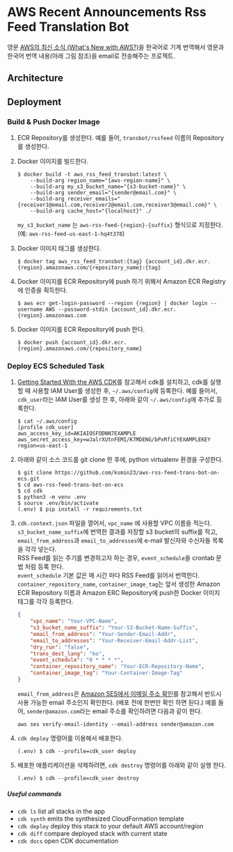 # AWS Recent Announcements Rss Feed Translation Bot

영문 [AWS의 최신 소식 (What's New with AWS?)](https://aws.amazon.com/new/)을 한국어로
기계 번역해서 영문과 한국어 번역 내용(아래 그림 참조)을 email로 전송해주는 프로젝트.<br/>

## Architecture


## Deployment
### Build & Push Docker Image
1. ECR Repository를 생성한다. 
  예를 들어, `transbot/rssfeed` 이름의 Repository를 생성한다.

2. Docker 이미지를 빌드한다.

    ```
    $ docker build -t aws_rss_feed_transbot:latest \
        --build-arg region_name="{aws-region-name}" \
        --build-arg my_s3_bucket_name="{s3-bucket-name}" \
        --build-arg sender_email="{sender@email.com}" \
        --build-arg receiver_emails="{receiver1@email.com,receiver2@email.com,receiver3@email.com}" \
        --build-arg cache_host="{localhost}" ./
    ```
    `my_s3_bucket_name` 는 `aws-rss-feed-{region}-{suffix}` 형식으로 지정한다.
    (예: `aws-rss-feed-us-east-1-hq4t378`)

3. Docker 이미지 태그를 생성한다.
    ```
    $ docker tag aws_rss_feed_transbot:{tag} {account_id}.dkr.ecr.{region}.amazonaws.com/{repository_name}:{tag}
    ```

4. Docker 이미지를 ECR Repository에 push 하기 위해서 Amazon ECR Registry에 인증을 획득한다.
   
    ```
    $ aws ecr get-login-password --region {region} | docker login --username AWS --password-stdin {account_id}.dkr.ecr.{region}.amazonaws.com
    ```

5. Docker 이미지를 ECR Repository에 push 한다.

    ```
    $ docker push {account_id}.dkr.ecr.{region}.amazonaws.com/{repository_name}
    ```

### Deploy ECS Scheduled Task
1. [Getting Started With the AWS CDK](https://docs.aws.amazon.com/cdk/latest/guide/getting_started.html)를 참고해서 cdk를 설치하고,
cdk를 실행할 때 사용할 IAM User를 생성한 후, `~/.aws/config`에 등록한다.
예를 들어서, `cdk_user`라는 IAM User를 생성 한 후, 아래와 같이 `~/.aws/config`에 추가로 등록한다.

    ```shell script
    $ cat ~/.aws/config
    [profile cdk_user]
    aws_access_key_id=AKIAIOSFODNN7EXAMPLE
    aws_secret_access_key=wJalrXUtnFEMI/K7MDENG/bPxRfiCYEXAMPLEKEY
    region=us-east-1
    ```

1. 아래와 같이 소스 코드를 git clone 한 후에, python virtualenv 환경을 구성한다.

    ```shell script
    $ git clone https://github.com/ksmin23/aws-rss-feed-trans-bot-on-ecs.git
    $ cd aws-rss-feed-trans-bot-on-ecs
    $ cd cdk
    $ python3 -m venv .env
    $ source .env/bin/activate
    (.env) $ pip install -r requirements.txt
    ```

2. `cdk.context.json` 파일을 열어서, `vpc_name` 에 사용할 VPC 이름을 적는다.<br/>`s3_bucket_name_suffix`에 번역한 결과를 저장할 s3 bucket의 suffix를 적고,<br/>`email_from_address`과 `email_to_addresses`에 e-mail 발신자와 수신자들 목록을 각각 넣는다.<br/> RSS Feed를 읽는 주기를 변경하고자 하는 경우, `event_schedule`을 crontab 문법 처럼 등록 한다.<br/>
`event_schedule` 기본 값은 매 시간 마다 RSS Feed를 읽어서 번역한다.<br/>
`container_repository_name`, `container_image_tag`는 앞서 생성한 Amazon ECR Repository 이름과 Amazon ERC Repository에 push한 Docker 이미지 태그를 각각 등록한다.

    ```json
    {
        "vpc_name": "Your-VPC-Name",
        "s3_bucket_name_suffix": "Your-S3-Bucket-Name-Suffix",
        "email_from_address": "Your-Sender-Email-Addr",
        "email_to_addresses": "Your-Receiver-Email-Addr-List",
        "dry_run": "false",
        "trans_dest_lang": "ko",
        "event_schedule": "0 * * * *",
        "container_repository_name": "Your-ECR-Repository-Name",
        "container_image_tag": "Your-Container-Image-Tag"
    }
    ```
 
   `email_from_address`은 [Amazon SES에서 이메일 주소 확인](https://docs.aws.amazon.com/ses/latest/DeveloperGuide/verify-email-addresses.html)를 참고해서 반드시 사용 가능한 email 주소인지 확인한다. (배포 전에 한번만 확인 하면 된다.)
    예를 들어, `sender@amazon.com`라는 email 주소를 확인하려면 다음과 같이 한다.
      ```
      aws ses verify-email-identity --email-address sender@amazon.com
      ```

3. `cdk deploy` 명령어를 이용해서 배포한다.
    ```shell script
    (.env) $ cdk --profile=cdk_user deploy
    ```

4. 배포한 애플리케이션을 삭제하려면, `cdk destroy` 명령어를 아래와 같이 실행 한다.
    ```shell script
    (.env) $ cdk --profile=cdk_user destroy
    ```

##### Useful commands

 * `cdk ls`          list all stacks in the app
 * `cdk synth`       emits the synthesized CloudFormation template
 * `cdk deploy`      deploy this stack to your default AWS account/region
 * `cdk diff`        compare deployed stack with current state
 * `cdk docs`        open CDK documentation
